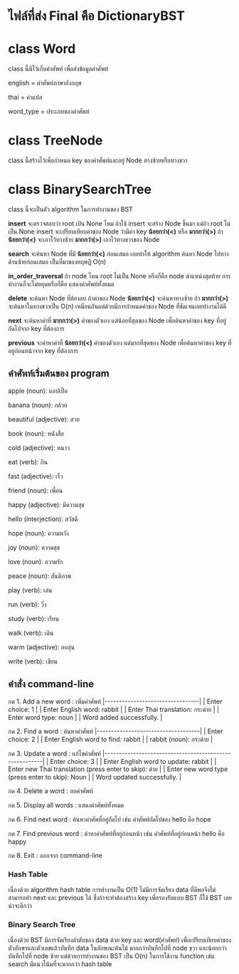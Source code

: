 # ไฟล์ที่ส่ง Final คือ DictionaryBST
# class Word
class นี้มีไว้เก็บคำศัพท์ เพื่อส่งข้อมูลคำศัพท์

english = คำศัพท์ภาษาอังกฤษ

thai = คำแปล

word_type = ประเภทของคำศัพท์

# class TreeNode
class นี้สร้างไว้เพื่อกำหนด key ของคำศัพท์และอยู่ Node ทางซ้ายหรือทางขวา

# class BinarySearchTree
class นี้จะเป็นตัว algorithm ในการทำงานของ BST

**insert** จะตรวจสอบว่า root เป้น None ไหม ถ้าใช้ insert จะสร้าง Node ขึ้นมา แต่ถ้า root ไม่เป็น None insert จะเปรียบเทียบค่าของ Node ว่ามีค่า key **น้อยกว่า(<)** หรือ **มากกว่า(>)** ถ้า **น้อยกว่า(<)** จะเอาไว้ทางซ้าย **มากกว่า(>)** เอาไว้ทางขวาของ Node

**search** จะค้นหา Node ที่มี **น้อยกว่า(<)** ก่อนเสมอ เลยทำให้ algorithm ค้นหา Node ไปทางด้านซ้ายก่อนเสมอ เป็นที่มาของทฤษฏี O(n)

**in_order_traversal** ถ้า node ไหน root ไม่เป็น None หรือก็คือ node ตำแหน่งสุดท้าย การทำงานก็จะไม่หยุดหรือก็คือ แสดงคำศัพท์ทั้งหมด

**delete** จะค้นหา Node ที่ต้องลบ ถ้าค่าของ Node **น้อยกว่า(<)** จะค้นหาทางซ้าย ถ้า **มากกว่า(>)** จะค้นหาในทางขวาเป็น O(n) เหมือนกันแต่ด้วยมีการกำหนดค่าของ Node ที่ชัดเจนเลยทำงานได้ดี

**next** จะค้นหาค่าที่ **มากกว่า(>)** ค่าของตัวเอง แต่น้อยที่สุดของ Node เพื่อค้นหาค่าของ key ที่อยู่ถัดไปจาก key ที่ต้องการ

**previous** จะค่าหาค่าที่ **น้อยกว่า(<)** ค่าของตัวเอง แต่มากที่สุดของ Node เพื่อค้นหาค่าของ key ที่อยู่ก่อนหน้าจาก key ที่ต้องการ

## คำศัพท์เริ่มต้นของ program
apple (noun): แอปเปิ้ล

banana (noun): กล้วย

beautiful (adjective): สวย

book (noun): หนังสือ

cold (adjective): หนาว

eat (verb): กิน

fast (adjective): เร็ว

friend (noun): เพื่อน

happy (adjective): มีความสุข

hello (interjection): สวัสดี

hope (noun): ความหวัง

joy (noun): ความสุข

love (noun): ความรัก

peace (noun): สันติภาพ

play (verb): เล่น

run (verb): วิ่ง

study (verb): เรียน

walk (verb): เดิน

warm (adjective): อบอุ่น

write (verb): เขียน

## คำสั่ง command-line
กด 1. Add a new word : เพิ่มคำศัพท์
|---------------------------------|
| Enter choice: 1                 |
| Enter English word: rabbit      |
| Enter Thai translation: กระต่าย  |
| Enter word type: noun           |
| Word added successfully.        |

กด 2. Find a word : ค้นหาคำศัพท์
|------------------------------------|
| Enter choice: 2                    |
| Enter English word to find: rabbit |
| rabbit (noun): กระต่าย              |

กด 3. Update a word : แก้ไขคำศัพท์
|--------------------------------------------------------|
| Enter choice: 3                                        |
| Enter English word to update: rabbit                   |
| Enter new Thai translation (press enter to skip): ต่าย  |
| Enter new word type (press enter to skip): Noun        |
| Word updated successfully.                             |

กด 4. Delete a word : ลบคำศัพท์

กด 5. Display all words : แสดงคำศัพท์ทั้งหมด

กด 6. Find next word : ค้นหาคำศัพที่อยู่ถัดไป เช่น คำศัพท์ถัดไปของ hello คือ hope

กด 7. Find previous word : ค้าหาคำศัพท์ที่อยู่ก่อนหน้า เช่น คำศัพท์ที่อยู่ก่อนหน้า hello คือ happy

กด 8. Exit : ออกจาก command-line

### Hash Table
เนื่องด้วย algorithm hash table การทำงานเป็น O(1) ไม่มีการจัดเรียง data ที่ดีพอจึงไม่สามารถทำ next และ previous ได้ ซึ่่งถ้าจะทำต้องสร้าง key เพื่อรองรับแบบ BST ก็ใช้ BST เลยน่าจะดีกว่า

### Binary Search Tree
เนื่องด้วย BST มีการจัดเรียงลำดับของ data ด้วย key และ word(คำศัพท์) เพื่อเปรียบเทียบค่าของตัวอักษรและตัวเลขแล้วบันทึก data ในลักษณะต้นไม้ มากกว่าบันทึกไปที่ node ขวา และน้อยกว่าบันทึกไปที่ node ซ้าย แต่ด้วยการทำงานของ BST เป็น O(n) ในการใช้งาน function เช่น search มีแนวโน้มที่จะมากกว่า hash table
